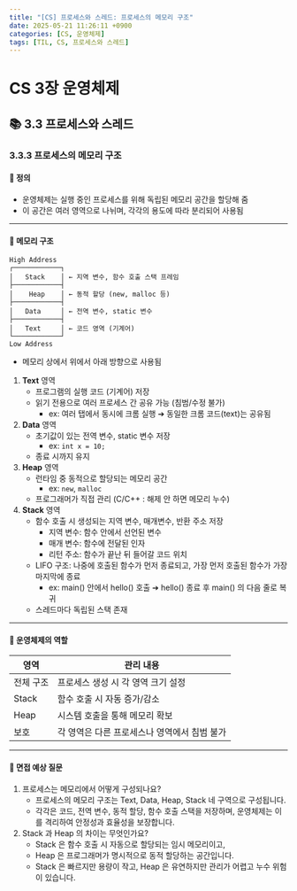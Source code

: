```yaml
---
title: "[CS] 프로세스와 스레드: 프로세스의 메모리 구조"
date: 2025-05-21 11:26:11 +0900
categories: [CS, 운영체제]
tags: [TIL, CS, 프로세스와 스레드]
---
```

# CS 3장 운영체제
## 📚 3.3 프로세스와 스레드

### 3.3.3 프로세스의 메모리 구조

#### 📘 정의
- 운영체제는 실행 중인 프로세스를 위해 독립된 메모리 공간을 할당해 줌
- 이 공간은 여러 영역으로 나뉘며, 각각의 용도에 따라 분리되어 사용됨

---

#### 📌 메모리 구조

```plaintext
High Address
┌────────────┐
│   Stack    │ ← 지역 변수, 함수 호출 스택 프레임
├────────────┤
│    Heap    │ ← 동적 할당 (new, malloc 등)
├────────────┤
│   Data     │ ← 전역 변수, static 변수
├────────────┤
│   Text     │ ← 코드 영역 (기계어)
└────────────┘
Low Address
```
- 메모리 상에서 위에서 아래 방향으로 사용됨
   
   
1. **Text** 영역
   - 프로그램의 실행 코드 (기계어) 저장
   - 읽기 전용으로 여러 프로세스 간 공유 가능 (침범/수정 불가)
     - ex: 여러 탭에서 동시에 크롬 실행 ➔ 동일한 크롬 코드(text)는 공유됨
2. **Data** 영역
   - 초기값이 있는 전역 변수, static 변수 저장
     - ex: `int x = 10;`
   - 종료 시까지 유지
3. **Heap** 영역
   - 런타임 중 동적으로 할당되는 메모리 공간
     - ex: `new`, `malloc`
   - 프로그래머가 직접 관리 (C/C++ : 해제 안 하면 메모리 누수)
4. **Stack** 영역
   - 함수 호출 시 생성되는 지역 변수, 매개변수, 반환 주소 저장
     - 지역 변수: 함수 안에서 선언된 변수
     - 매개 변수: 함수에 전달된 인자
     - 리턴 주소: 함수가 끝난 뒤 들어갈 코드 위치
   - LIFO 구조: 나중에 호출된 함수가 먼저 종료되고, 가장 먼저 호출된 함수가 가장 마지막에 종료
     - ex: main() 안에서 hello() 호출 ➔ hello() 종료 후 main() 의 다음 줄로 복귀
   - 스레드마다 독립된 스택 존재

---

#### 🎯 운영체제의 역할

| 영역    | 관리 내용                     |
|-------|---------------------------|
| 전체 구조 | 프로세스 생성 시 각 영역 크기 설정      |
| Stack | 함수 호출 시 자동 증가/감소          |
| Heap  | 시스템 호출을 통해 메모리 확보         |
| 보호    | 각 영역은 다른 프로세스나 영역에서 침범 불가 |

---

#### 🎤 면접 예상 질문
1. 프로세스는 메모리에서 어떻게 구성되나요?
   - 프로세스의 메모리 구조는 Text, Data, Heap, Stack 네 구역으로 구성됩니다.
   - 각각은 코드, 전역 변수, 동적 할당, 함수 호출 스택을 저장하며, 운영체제는 이를 격리하여 안정성과 효율성을 보장합니다.
2. Stack 과 Heap 의 차이는 무엇인가요?
   - Stack 은 함수 호출 시 자동으로 할당되는 임시 메모리이고,
   - Heap 은 프로그래머가 명시적으로 동적 할당하는 공간입니다.
   - Stack 은 빠르지만 용량이 작고, Heap 은 유연하지만 관리가 어렵고 누수 위험이 있습니다.
